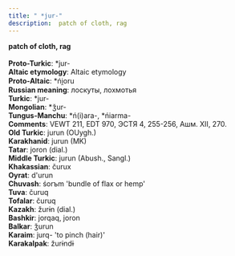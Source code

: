 ```yaml
---
title: " *jur-"
description:  patch of cloth, rag
---
```

<strong> patch of cloth, rag</strong><br><br>
<strong>Proto-Turkic</strong>:  *jur-<br>
<strong>Altaic etymology</strong>:  Altaic etymology<br>
<strong> Proto-Altaic</strong>:  *ńi̯oru<br>
<strong>Russian meaning</strong>:  лоскуты, лохмотья<br>
<strong>Turkic</strong>:  *jur-<br>
<strong>Mongolian</strong>:  *ǯur-<br>
<strong>Tungus-Manchu</strong>:  *ń(i)ara-, *ńiarma-<br>
<strong>Comments</strong>:  VEWT 211, EDT 970, ЭСТЯ 4, 255-256, Ашм. XII, 270.<br>
<strong>Old Turkic</strong>:  jurun (OUygh.)<br>
<strong>Karakhanid</strong>:  jurun (MK)<br>
<strong>Tatar</strong>:  joron (dial.)<br>
<strong>Middle Turkic</strong>:  jurun (Abush., Sangl.)<br>
<strong>Khakassian</strong>:  čurux<br>
<strong>Oyrat</strong>:  d'urun<br>
<strong>Chuvash</strong>:  śorъm 'bundle of flax or hemp'<br>
<strong>Tuva</strong>:  čuruq<br>
<strong>Tofalar</strong>:  čuruq<br>
<strong>Kazakh</strong>:  žurɨn (dial.)<br>
<strong>Bashkir</strong>:  jorqaq, joron<br>
<strong>Balkar</strong>:  ǯurun<br>
<strong>Karaim</strong>:  jurq- 'to pinch (hair)'<br>
<strong>Karakalpak</strong>:  žurɨndɨ<br>


